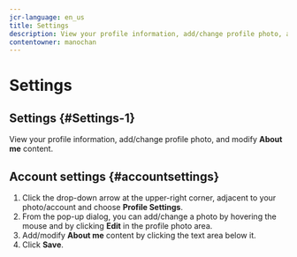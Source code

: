 ```yaml
---
jcr-language: en_us
title: Settings
description: View your profile information, add/change profile photo, and modify About me content.
contentowner: manochan
---
```



# Settings

## Settings {#Settings-1}

View your profile information, add/change profile photo, and modify **About me** content.

## Account settings {#accountsettings}

1. Click the drop-down arrow at the upper-right corner, adjacent to your photo/account and choose **Profile Settings**.
1. From the pop-up dialog, you can add/change a photo by hovering the mouse and by clicking **Edit** in the profile photo area.
1. Add/modify **About me** content by clicking the text area below it.
1. Click **Save**.
